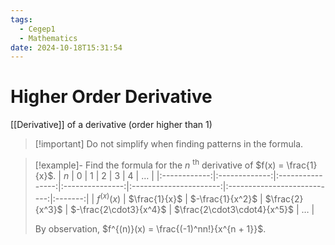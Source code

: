 ```yaml
---
tags:
  - Cegep1
  - Mathematics
date: 2024-10-18T15:31:54
---
```


# Higher Order Derivative

[[Derivative]] of a derivative (order higher than 1)

> [!important] Do not simplify when finding patterns in the formula.

> [!example]- Find the formula for the $n$ <sup>th</sup> derivative of $f(x) = \frac{1}{x}$.
> |     $n$      |       0       |        1         |        2        |           3            |              4              | $\dots$ |
> |:------------:|:-------------:|:----------------:|:---------------:|:----------------------:|:---------------------------:|:-------:|
> | $f^{(x)}(x)$ | $\frac{1}{x}$ | $-\frac{1}{x^2}$ | $\frac{2}{x^3}$ | $-\frac{2\cdot3}{x^4}$ | $\frac{2\cdot3\cdot4}{x^5}$ | $\dots$ |
> 
> By observation, $f^{(n)}(x) = \frac{(-1)^nn!}{x^{n + 1}}$.